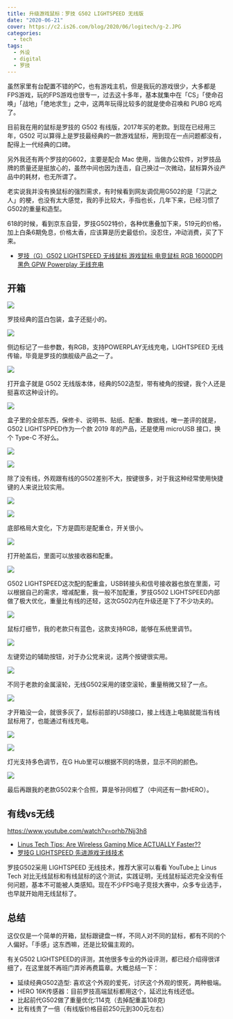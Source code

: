 ```yaml
---
title: 升级游戏鼠标：罗技 G502 LIGHTSPEED 无线版
date: "2020-06-21"
cover: https://c2.is26.com/blog/2020/06/logitech/g-2.JPG
categories:
  - tech
tags:
  - 外设
  - digital
  - 罗技
---
```


虽然家里有台配置不错的PC，也有游戏主机，但是我玩的游戏很少，大多都是FPS游戏，玩的FPS游戏也很专一，过去这十多年，基本就集中在「CS」「使命召唤」「战地」「绝地求生」之中，这两年玩得比较多的就是使命召唤和 PUBG 吃鸡了。

目前我在用的鼠标是罗技的 G502 有线版，2017年买的老款。到现在已经用三年，G502 可以算得上是罗技最经典的一款游戏鼠标，用到现在一点问题都没有，配得上一代经典的口碑。

另外我还有两个罗技的G602，主要是配合 Mac 使用，当做办公软件，对罗技品牌的质量还是挺放心的，虽然中间也因为连击，自己换过一次微动，鼠标算外设产品中的耗材，也无所谓了。

老实说我并没有换鼠标的强烈需求，有时候看到网友调侃用G502的是「习武之人」的梗，也没有太大感觉，我的手比较大，手指也长，几年下来，已经习惯了G502的重量和造型。

618的时候，看到京东自营，罗技G502特价，各种优惠叠加下来，519元的价格，加上白条6期免息，价格太香，应该算是历史最低价。没忍住，冲动消费，买了下来。

- [罗技（G）G502 LIGHTSPEED 无线鼠标 游戏鼠标 电竞鼠标 RGB 16000DPI 黑色 GPW Powerplay 无线充电](https://zuoluo.tv/g502-lightspeed)

## 开箱

![](https://c2.is26.com/blog/2020/06/logitech/g-2.JPG)

罗技经典的蓝白包装，盒子还挺小的。

![](https://c2.is26.com/blog/2020/06/logitech/g-1.JPG)

侧边标记了一些参数，有RGB，支持POWERPLAY无线充电，LIGHTSPEED 无线传输，毕竟是罗技的旗舰级产品之一了。

![](https://c2.is26.com/blog/2020/06/logitech/g-3.JPG)

打开盒子就是 G502 无线版本体，经典的502造型，带有棱角的按键，我个人还是挺喜欢这种设计的。

![](https://c2.is26.com/blog/2020/06/logitech/g-5.JPG)

盒子里的全部东西，保修卡、说明书、贴纸、配重、数据线，唯一差评的就是，G502 LIGHTSPPED作为一个款 2019 年的产品，还是使用 microUSB 接口，换个 Type-C 不好么。

![](https://c2.is26.com/blog/2020/06/logitech/g-6.JPG)

![](https://c2.is26.com/blog/2020/06/logitech/g-7.JPG)

除了没有线，外观跟有线的G502差别不大，按键很多，对于我这种经常使用快捷键的人来说比较实用。

![](https://c2.is26.com/blog/2020/06/logitech/g-8.JPG)

![](https://c2.is26.com/blog/2020/06/logitech/g-11.JPG)

底部格局大变化，下方是圆形是配重仓，开关很小。

![](https://c2.is26.com/blog/2020/06/logitech/g-12.JPG)

打开舱盖后，里面可以放接收器和配重。

![](https://c2.is26.com/blog/2020/06/logitech/g-14.JPG)

G502 LIGHTSPEED这次配的配重盒，USB转接头和信号接收器也放在里面，可以根据自己的需求，增减配重，我一般不加配重，罗技G502 LIGHTSPEED内部做了极大优化，重量比有线的还轻，这次G502内在升级还是下了不少功夫的。

![](https://c2.is26.com/blog/2020/06/logitech/g-9.JPG)

鼠标灯细节，我的老款只有蓝色，这款支持RGB，能够在系统里调节。

![](https://c2.is26.com/blog/2020/06/logitech/g-10.JPG)

左键旁边的辅助按钮，对于办公党来说，这两个按键很实用。

![](https://c2.is26.com/blog/2020/06/logitech/g-18.JPG)

不同于老款的金属滚轮，无线G502采用的镂空滚轮，重量稍微又轻了一点。

![](https://c2.is26.com/blog/2020/06/logitech/g-15.JPG)

才开箱没一会，就很多灰了，鼠标前部的USB接口，接上线连上电脑就能当有线鼠标用了，也能通过有线充电。

![](https://c2.is26.com/blog/2020/06/logitech/g-13.JPG)

![](https://c2.is26.com/blog/2020/06/logitech/g-16.JPG)

灯光支持多色调节，在G Hub里可以根据不同的场景，显示不同的颜色。

![](https://c2.is26.com/blog/2020/06/logitech/g-17.JPG)

最后再跟我的老款G502来个合照，算是爷孙同框了（中间还有一款HERO）。

## 有线vs无线

https://www.youtube.com/watch?v=orhb7Njj3h8

- [Linus Tech Tips: Are Wireless Gaming Mice ACTUALLY Faster??](https://www.youtube.com/watch?v=orhb7Njj3h8)
- [罗技G LIGHTSPEED 先进游戏无线技术](https://www.logitechg.com.cn/zh-cn/innovation/lightspeed.html)

罗技G502采用 LIGHTSPEED 无线技术，推荐大家可以看看 YouTube上 Linus Tech 对比无线鼠标和有线鼠标的这个测试，实践证明，无线鼠标延迟完全没有任何问题，基本不可能被人类感知。现在不少FPS电子竞技大赛中，众多专业选手，也早就开始用无线鼠标了。

## 总结

这仅仅是一个简单的开箱，鼠标跟键盘一样，不同人对不同的鼠标，都有不同的个人偏好。「手感」这东西嘛，还是比较偏主观的。

有关G502 LIGHTSPEED的评测，其他很多专业的外设评测，都已经介绍得很详细了，在这里就不再班门弄斧再费篇章。大概总结一下：

- 延续经典G502造型: 喜欢这个外观的爱死，讨厌这个外观的恨死，两种极端。
- HERO 16K传感器：目前罗技高端鼠标都用这个，延迟比有线还低。
- 比起前代G502做了重量优化:114克（去掉配重盖108克)
- 比有线贵了一倍（有线版价格目前250元到300元左右）
